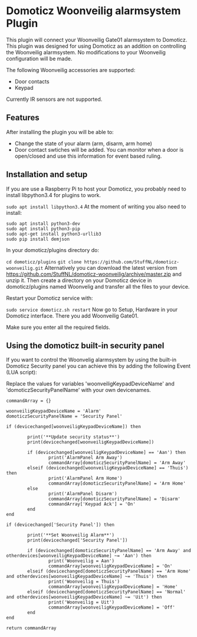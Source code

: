 # Domoticz Woonveilig alarmsystem Plugin

This plugin will connect your Woonveilig Gate01 alarmsystem to Domoticz. This plugin was designed for using Domoticz as an addition on controlling the Woonveilig alarmsystem. No modifications to your Woonveilig configuration will be made.

The following Woonveilig accessories are supported:
* Door contacts
* Keypad

Currently IR sensors are not supported.

## Features
After installing the plugin you will be able to:
* Change the state of your alarm (arm, disarm, arm home)
* Door contact swtiches will be added. You can monitor when a door is open/closed and use this information for event based ruling.

## Installation and setup

If you are use a Raspberry Pi to host your Domoticz, you probably need to install libpython3.4 for plugins to work.

`sudo apt install libpython3.4`
At the moment of writing you also need to install:

```
sudo apt install python3-dev
sudo apt install python3-pip
sudo apt-get install python3-urllib3
sudo pip install demjson
```

In your domoticz/plugins directory do:

`cd domoticz/plugins`
`git clone https://github.com/StuffNL/domoticz-woonveilig.git`
Alternatively you can download the latest version from https://github.com/StuffNL/domoticz-woonveilig/archive/master.zip and unzip it. Then create a directory on your Domoticz device in domoticz/plugins named Woonvelig and transfer all the files to your device.

Restart your Domoticz service with:

`sudo service domoticz.sh restart`
Now go to Setup, Hardware in your Domoticz interface. There you add Woonveilig Gate01.

Make sure you enter all the required fields.

## Using the domoticz built-in security panel 
If you want to control the Woonvelig alarmsystem by using the built-in Domoticz Security panel you can achieve this by adding the following Event (LUA script):

Replace the values for variables 'woonveiligKeypadDeviceName' and 'domoticzSecurityPanelName' with your own devicenames.

```
commandArray = {}

woonveiligKeypadDeviceName = 'Alarm'
domoticzSecurityPanelName = 'Security Panel'

if (devicechanged[woonveiligKeypadDeviceName]) then
    
        print('**Update security status**')
        print(devicechanged[woonveiligKeypadDeviceName])

        if (devicechanged[woonveiligKeypadDeviceName] == 'Aan') then
                print('AlarmPanel Arm Away')
                commandArray[domoticzSecurityPanelName] = 'Arm Away'
        elseif (devicechanged[woonveiligKeypadDeviceName] == 'Thuis') then
                print('AlarmPanel Arm Home')
                commandArray[domoticzSecurityPanelName] = 'Arm Home'
        else
                print('AlarmPanel Disarm')
                commandArray[domoticzSecurityPanelName] = 'Disarm'
                commandArray['Keypad Ack'] = 'On'
        end
end

if (devicechanged['Security Panel']) then
    
        print('**Set Woonveilig Alarm**')
        print(devicechanged['Security Panel'])

        if (devicechanged[domoticzSecurityPanelName] == 'Arm Away' and otherdevices[woonveiligKeypadDeviceName] ~= 'Aan') then
                print('Woonveilig = Aan')
                commandArray[woonveiligKeypadDeviceName] = 'On'
        elseif (devicechanged[domoticzSecurityPanelName] == 'Arm Home' and otherdevices[woonveiligKeypadDeviceName] ~= 'Thuis') then
                print('Woonveilig = Thuis')
                commandArray[woonveiligKeypadDeviceName] = 'Home'
        elseif (devicechanged[domoticzSecurityPanelName] == 'Normal' and otherdevices[woonveiligKeypadDeviceName] ~= 'Uit') then
                print('Woonveilig = Uit')
                commandArray[woonveiligKeypadDeviceName] = 'Off'
        end
end

return commandArray

```
